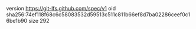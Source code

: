 version https://git-lfs.github.com/spec/v1
oid sha256:74ef118f68c6c58083532d59513c511c811b66ef8d7ba02286ceef0c16be1b90
size 292

